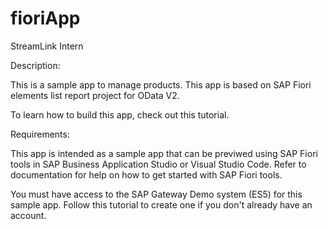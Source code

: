 # fioriApp
StreamLink Intern

Description:

This is a sample app to manage products. This app is based on SAP Fiori elements list report project for OData V2.

To learn how to build this app, check out this tutorial.

Requirements:

This app is intended as a sample app that can be previwed using SAP Fiori tools in SAP Business Application Studio or Visual Studio Code. Refer to documentation for help on how to get started with SAP Fiori tools.

You must have access to the SAP Gateway Demo system (ES5) for this sample app. Follow this tutorial to create one if you don't already have an account.
